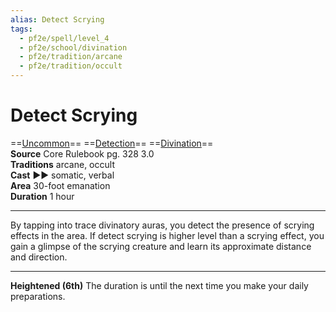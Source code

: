 ```yaml
---
alias: Detect Scrying
tags:
  - pf2e/spell/level_4
  - pf2e/school/divination
  - pf2e/tradition/arcane
  - pf2e/tradition/occult
---
```


# Detect Scrying

==[Uncommon](../../../Traits/Uncommon.md)== ==[Detection](../../../Traits/Detection.md)== ==[Divination](../../../Traits/Divination.md)==  
__Source__ Core Rulebook pg. 328 3.0  
**Traditions** arcane, occult  
**Cast** ►► somatic, verbal  
**Area** 30-foot emanation  
**Duration** 1 hour

---

By tapping into trace divinatory auras, you detect the presence of scrying effects in the area. If detect scrying is higher level than a scrying effect, you gain a glimpse of the scrying creature and learn its approximate distance and direction.

<hr>

**Heightened (6th)** The duration is until the next time you make your daily preparations.
